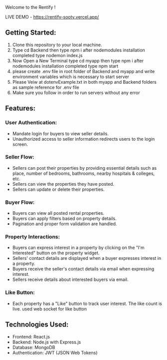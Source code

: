 
Welcome to the Rentify !

LIVE DEMO - https://rentify-sooty.vercel.app/


## Getting Started:

1. Clone this repository to your local machine.
2. Type cd Backend then type npm i after nodemodules installation completed type nodemon index.js
3. Now Open a New Terminal type cd myapp then type npm i after nodemodules installation completed type npm start
4. please create .env file in root folder of Backend and myapp and write environment variables which is necessary  to start server
5. Please Veiw at dotenvExample.txt in both myapp and Backend folders as sample reference for .env file
6. Make sure you follow in order to run servers without any error


## Features:

### User Authentication:

- Mandate login for buyers to view seller details.
- Unauthorized access to seller information redirects users to the login screen.

### Seller Flow:

- Sellers can post their properties by providing essential details such as place, number of bedrooms, bathrooms, nearby hospitals & colleges, etc.
- Sellers can view the properties they have posted.
- Sellers can update or delete their properties.

### Buyer Flow:

- Buyers can view all posted rental properties.
- Buyers can apply filters based on property details.
- Pagination and proper form validation are handled.

### Property Interactions:

- Buyers can express interest in a property by clicking on the "I'm Interested" button on the property widget.
- Sellers' contact details are displayed when a buyer expresses interest in a property.
- Buyers receive the seller's contact details via email when expressing interest.
- Sellers receive details about interested buyers via email.

### Like Button:

- Each property has a "Like" button to track user interest. The like count is live. used web socket for like button




## Technologies Used:

- Frontend: React.js
- Backend: Node.js with Express.js
- Database: MongoDB
- Authentication: JWT (JSON Web Tokens)





